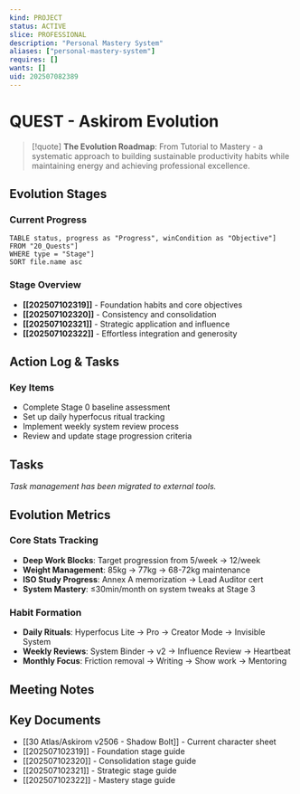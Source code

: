 ```yaml
---
kind: PROJECT
status: ACTIVE
slice: PROFESSIONAL
description: "Personal Mastery System"
aliases: ["personal-mastery-system"]
requires: []
wants: []
uid: 202507082389
---
```


# QUEST - Askirom Evolution

> [!quote]
> **The Evolution Roadmap**: From Tutorial to Mastery - a systematic approach to building sustainable productivity habits while maintaining energy and achieving professional excellence.

## Evolution Stages

### Current Progress
```dataview
TABLE status, progress as "Progress", winCondition as "Objective"]
FROM "20_Quests"]
WHERE type = "Stage"]
SORT file.name asc
```

### Stage Overview
- **[[202507102319]]** - Foundation habits and core objectives
- **[[202507102320]]** - Consistency and consolidation
- **[[202507102321]]** - Strategic application and influence
- **[[202507102322]]** - Effortless integration and generosity

## Action Log & Tasks

### Key Items
- Complete Stage 0 baseline assessment
- Set up daily hyperfocus ritual tracking
- Implement weekly system review process
- Review and update stage progression criteria

## Tasks

*Task management has been migrated to external tools.*

## Evolution Metrics

### Core Stats Tracking
- **Deep Work Blocks**: Target progression from 5/week → 12/week
- **Weight Management**: 85kg → 77kg → 68-72kg maintenance
- **ISO Study Progress**: Annex A memorization → Lead Auditor cert
- **System Mastery**: ≤30min/month on system tweaks at Stage 3

### Habit Formation
- **Daily Rituals**: Hyperfocus Lite → Pro → Creator Mode → Invisible System
- **Weekly Reviews**: System Binder → v2 → Influence Review → Heartbeat
- **Monthly Focus**: Friction removal → Writing → Show work → Mentoring

## Meeting Notes

## Key Documents
- [[30 Atlas/Askirom v2506 - Shadow Bolt]] - Current character sheet
- [[202507102319]] - Foundation stage guide
- [[202507102320]] - Consolidation stage guide
- [[202507102321]] - Strategic stage guide
- [[202507102322]] - Mastery stage guide

